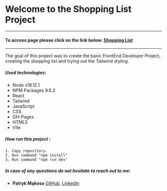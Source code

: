 # Welcome to the Shopping List Project
---

#### To access page please click on the link below: [Shopping List](https://mentos2509.github.io/React-Shopping-List-Vite-Tailwind/)

---

The goal of this project was to create the basic FrontEnd Developer Project, creating the shopping list and trying out the Tailwind styling.

##### Used technologies:

- Node v18.12.1
- NPM Packages 9.6.2
- React
- Tailwind
- JavaScript
- CSS
- GH-Pages
- HTML5
- Vite

##### How run this project :
    1. Copy repository.
    2. Run command "npm install"
    3. Run command "npm run dev"

##### In case of any questions do not hesitate to reach out to me:

- **Patryk Mąkosa** [GitHub](https://github.com/Mentos2509), [LinkedIn](https://www.linkedin.com/in/patryk-m%C4%85kosa/)
